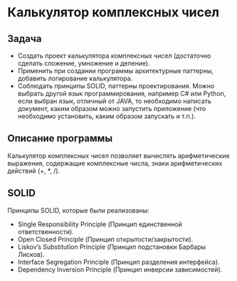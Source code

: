 # Калькулятор комплексных чисел

## Задача
* Создать проект калькулятора комплексных чисел (достаточно сделать сложение, умножение и деление).
* Применить при создании программы архитектурные паттерны, добавить логирование калькулятора. 
* Соблюдать принципы SOLID, паттерны проектирования. Можно выбрать другой язык программирования, например C# или Python, 
если выбран язык, отличный от JAVA, то необходимо написать документ, каким образом можно запустить приложение 
(что необходимо установить, каким образом запускать и т.п.).

## Описание программы
Калькулятор комплексных чисел позволяет вычислять арифметические выражения, 
содержащие комплексные числа, знаки арифметических действий (+, *, /).


## SOLID
Принципы SOLID, которые были реализованы:

* Single Responsibility Principle (Принцип единственной ответственности).
* Open Closed Principle (Принцип открытости/закрытости).
* Liskov’s Substitution Principle (Принцип подстановки Барбары Лисков).
* Interface Segregation Principle (Принцип разделения интерфейса).
* Dependency Inversion Principle (Принцип инверсии зависимостей).

